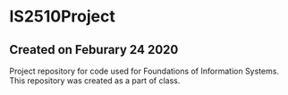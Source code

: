 # IS2510Project
## Created on Feburary 24 2020
Project repository for code used for Foundations of Information Systems.
This repository was created as a part of class.
